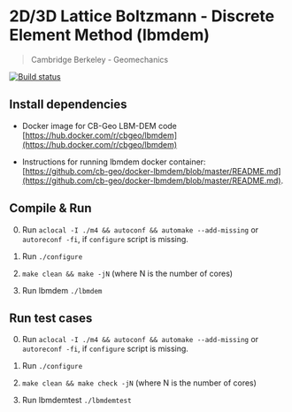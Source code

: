 # 2D/3D Lattice Boltzmann - Discrete Element Method (lbmdem)
> Cambridge Berkeley - Geomechanics

[![Build status](https://api.travis-ci.org/cb-geo/lbmdem.svg)](https://api.travis-ci.org/cb-geo/lbmdem.svg)

## Install dependencies

* Docker image for CB-Geo LBM-DEM code [https://hub.docker.com/r/cbgeo/lbmdem](https://hub.docker.com/r/cbgeo/lbmdem)

* Instructions for running lbmdem docker container: [https://github.com/cb-geo/docker-lbmdem/blob/master/README.md](https://github.com/cb-geo/docker-lbmdem/blob/master/README.md).

## Compile & Run

0. Run `aclocal -I ./m4 && autoconf && automake --add-missing` or `autoreconf -fi`, if `configure` script is missing.

1. Run `./configure`

2. `make clean && make -jN` (where N is the number of cores)

3. Run lbmdem `./lbmdem`

## Run  test cases

0. Run `aclocal -I ./m4 && autoconf && automake --add-missing` or `autoreconf -fi`, if `configure` script is missing.

1. Run `./configure`

2. `make clean && make check -jN` (where N is the number of cores)

3. Run lbmdemtest `./lbmdemtest`

